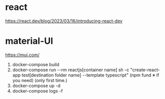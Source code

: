 # react
https://react.dev/blog/2023/03/16/introducing-react-dev

# material-UI
https://mui.com/

1. docker-compose build
2. docker-compose run --rm reactjs[container name] sh -c "create-react-app test[destination folder name] 
--template typescript"
(npm fund ※ if you need)
(only first time.)
3. docker-compose up -d
4. docker-compose logs -f


